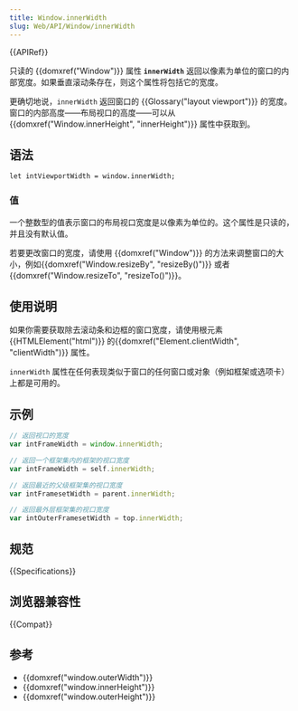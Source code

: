 ```yaml
---
title: Window.innerWidth
slug: Web/API/Window/innerWidth
---
```


{{APIRef}}

只读的 {{domxref("Window")}} 属性 **`innerWidth`** 返回以像素为单位的窗口的内部宽度。如果垂直滚动条存在，则这个属性将包括它的宽度。

更确切地说，`innerWidth` 返回窗口的 {{Glossary("layout viewport")}} 的宽度。窗口的内部高度——布局视口的高度——可以从 {{domxref("Window.innerHeight", "innerHeight")}} 属性中获取到。

## 语法

```plain
let intViewportWidth = window.innerWidth;
```

### 值

一个整数型的值表示窗口的布局视口宽度是以像素为单位的。这个属性是只读的，并且没有默认值。

若要更改窗口的宽度，请使用 {{domxref("Window")}} 的方法来调整窗口的大小，例如{{domxref("Window.resizeBy", "resizeBy()")}} 或者 {{domxref("Window.resizeTo", "resizeTo()")}}。

## 使用说明

如果你需要获取除去滚动条和边框的窗口宽度，请使用根元素 {{HTMLElement("html")}} 的{{domxref("Element.clientWidth", "clientWidth")}} 属性。

`innerWidth` 属性在任何表现类似于窗口的任何窗口或对象（例如框架或选项卡）上都是可用的。

## 示例

```js
// 返回视口的宽度
var intFrameWidth = window.innerWidth;

// 返回一个框架集内的框架的视口宽度
var intFrameWidth = self.innerWidth;

// 返回最近的父级框架集的视口宽度
var intFramesetWidth = parent.innerWidth;

// 返回最外层框架集的视口宽度
var intOuterFramesetWidth = top.innerWidth;
```

## 规范

{{Specifications}}

## 浏览器兼容性

{{Compat}}

## 参考

- {{domxref("window.outerWidth")}}
- {{domxref("window.innerHeight")}}
- {{domxref("window.outerHeight")}}
